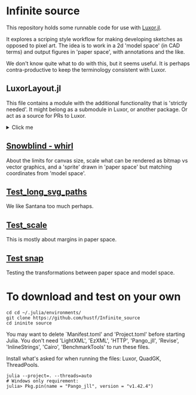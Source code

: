 # Infinite source

This repository holds some runnable code for use with [Luxor.jl](https://github.com/JuliaGraphics/Luxor.jl).

It explores a scriping style workflow for making developing sketches as opposed to pixel art. The idea is to work in a 2d 'model space' (in CAD terms) and output figures in 'paper space', with annotations and the like.

We don't know quite what to do with this, but it seems useful. It is perhaps contra-productive to keep the terminology consistent with Luxor.

## LuxorLayout.jl
This file contains a module with the additional functionality that is 'strictly needed'. It might belong as a submodule in Luxor, or another package. Or act as a source for PRs to Luxor.

<details>
  <summary>Click me</summary>
  
  ### Public interface
  1. Foo
  2. Bar
     * Baz
     * Qux

  ### All functions, structured
  ```js
  function logSomething(something) {
    console.log('Something', something);
  }
  ```
</details>


## [Snowblind - whirl](snowblind_whirl.md)
About the limits for canvas size, scale what can be rendered as bitmap vs vector graphics, and a 'sprite' drawn in 'paper space' but matching coordinates from 'model space'.

## [Test_long_svg_paths](test_svg_paths.md)
We like Santana too much perhaps.

## [Test_scale](test_scale.md)
This is mostly about margins in paper space.

## [Test snap](test_snap.md)
Testing the transformations between paper space and model space.

# To download and test on your own

```
cd cd ~/.julia/environments/
git clone https://github.com/hustf/Infinite_source
cd ininite source
```

You may want to delete `Manifest.toml' and 'Project.toml' before starting Julia. You don't need 'LightXML', 'EzXML', 'HTTP', 'Pango_jll', 'Revise', 'InlineStrings', 'Cairo', 'BenchmarkTools' to run these files. 

Install what's asked for when running the files: Luxor, QuadGK, ThreadPools. 

```
julia --project=. --threads=auto
# Windows only requirement:
julia> Pkg.pin(name = "Pango_jll", version = "v1.42.4")
```
